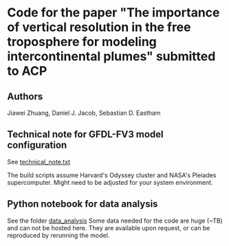 Code for the paper "The importance of vertical resolution in the free troposphere for modeling intercontinental plumes" submitted to ACP
============

Authors
--------
Jiawei Zhuang, Daniel J. Jacob, Sebastian D. Eastham

Technical note for GFDL-FV3 model configuration
--------
See [technical_note.txt](technical_note.txt)

The build scripts assume Harvard's Odyssey cluster and NASA's Pleiades supercomputer.
Might need to be adjusted for your system environment.

Python notebook for data analysis
--------
See the folder [data_analysis](./data_analysis)
Some data needed for the code are huge (~TB) and can not be hosted here.
They are available upon request, or can be reproduced by rerunning the model.

